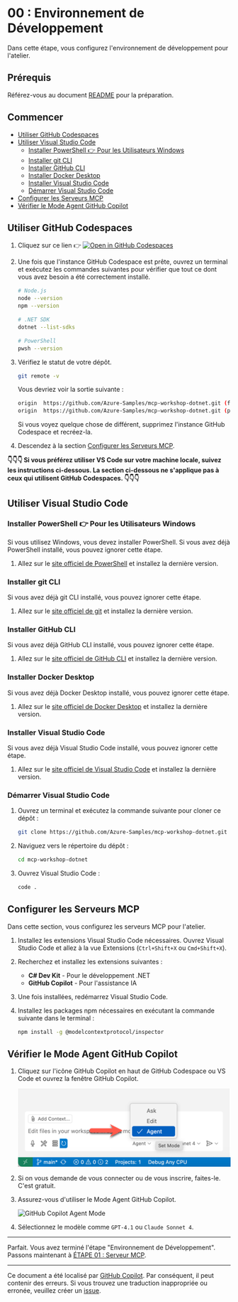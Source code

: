 # 00 : Environnement de Développement

Dans cette étape, vous configurez l'environnement de développement pour l'atelier.

## Prérequis

Référez-vous au document [README](../README.md#prerequisites) pour la préparation.

## Commencer

- [Utiliser GitHub Codespaces](#utiliser-github-codespaces)
- [Utiliser Visual Studio Code](#utiliser-visual-studio-code)
  - [Installer PowerShell 👉 Pour les Utilisateurs Windows](#installer-powershell--pour-les-utilisateurs-windows)
  - [Installer git CLI](#installer-git-cli)
  - [Installer GitHub CLI](#installer-github-cli)
  - [Installer Docker Desktop](#installer-docker-desktop)
  - [Installer Visual Studio Code](#installer-visual-studio-code)
  - [Démarrer Visual Studio Code](#démarrer-visual-studio-code)
- [Configurer les Serveurs MCP](#configurer-les-serveurs-mcp)
- [Vérifier le Mode Agent GitHub Copilot](#vérifier-le-mode-agent-github-copilot)

## Utiliser GitHub Codespaces

1. Cliquez sur ce lien 👉 [![Open in GitHub Codespaces](https://github.com/codespaces/badge.svg)](https://codespaces.new/Azure-Samples/mcp-workshop-dotnet)

1. Une fois que l'instance GitHub Codespace est prête, ouvrez un terminal et exécutez les commandes suivantes pour vérifier que tout ce dont vous avez besoin a été correctement installé.

    ```bash
    # Node.js
    node --version
    npm --version
    ```

    ```bash
    # .NET SDK
    dotnet --list-sdks
    ```

    ```bash
    # PowerShell
    pwsh --version
    ```

1. Vérifiez le statut de votre dépôt.

    ```bash
    git remote -v
    ```

   Vous devriez voir la sortie suivante :

    ```bash
    origin  https://github.com/Azure-Samples/mcp-workshop-dotnet.git (fetch)
    origin  https://github.com/Azure-Samples/mcp-workshop-dotnet.git (push)
    ```

   Si vous voyez quelque chose de différent, supprimez l'instance GitHub Codespace et recréez-la.

1. Descendez à la section [Configurer les Serveurs MCP](#configurer-les-serveurs-mcp).

**👇👇👇 Si vous préférez utiliser VS Code sur votre machine locale, suivez les instructions ci-dessous. La section ci-dessous ne s'applique pas à ceux qui utilisent GitHub Codespaces. 👇👇👇**

## Utiliser Visual Studio Code

### Installer PowerShell 👉 Pour les Utilisateurs Windows

Si vous utilisez Windows, vous devez installer PowerShell. Si vous avez déjà PowerShell installé, vous pouvez ignorer cette étape.

1. Allez sur le [site officiel de PowerShell](https://docs.microsoft.com/powershell/scripting/install/installing-powershell) et installez la dernière version.

### Installer git CLI

Si vous avez déjà git CLI installé, vous pouvez ignorer cette étape.

1. Allez sur le [site officiel de git](https://git-scm.com/downloads) et installez la dernière version.

### Installer GitHub CLI

Si vous avez déjà GitHub CLI installé, vous pouvez ignorer cette étape.

1. Allez sur le [site officiel de GitHub CLI](https://cli.github.com/) et installez la dernière version.

### Installer Docker Desktop

Si vous avez déjà Docker Desktop installé, vous pouvez ignorer cette étape.

1. Allez sur le [site officiel de Docker Desktop](https://docs.docker.com/get-started/get-docker/) et installez la dernière version.

### Installer Visual Studio Code

Si vous avez déjà Visual Studio Code installé, vous pouvez ignorer cette étape.

1. Allez sur le [site officiel de Visual Studio Code](https://code.visualstudio.com/) et installez la dernière version.

### Démarrer Visual Studio Code

1. Ouvrez un terminal et exécutez la commande suivante pour cloner ce dépôt :

    ```bash
    git clone https://github.com/Azure-Samples/mcp-workshop-dotnet.git
    ```

1. Naviguez vers le répertoire du dépôt :

    ```bash
    cd mcp-workshop-dotnet
    ```

1. Ouvrez Visual Studio Code :

    ```bash
    code .
    ```

## Configurer les Serveurs MCP

Dans cette section, vous configurez les serveurs MCP pour l'atelier.

1. Installez les extensions Visual Studio Code nécessaires. Ouvrez Visual Studio Code et allez à la vue Extensions (`Ctrl+Shift+X` ou `Cmd+Shift+X`).

1. Recherchez et installez les extensions suivantes :
   - **C# Dev Kit** - Pour le développement .NET
   - **GitHub Copilot** - Pour l'assistance IA

1. Une fois installées, redémarrez Visual Studio Code.

1. Installez les packages npm nécessaires en exécutant la commande suivante dans le terminal :

    ```bash
    npm install -g @modelcontextprotocol/inspector
    ```

## Vérifier le Mode Agent GitHub Copilot

1. Cliquez sur l'icône GitHub Copilot en haut de GitHub Codespace ou VS Code et ouvrez la fenêtre GitHub Copilot.

   ![Open GitHub Copilot Chat](../../../docs/images/setup-02.png)

1. Si on vous demande de vous connecter ou de vous inscrire, faites-le. C'est gratuit.
1. Assurez-vous d'utiliser le Mode Agent GitHub Copilot.

   ![GitHub Copilot Agent Mode](../../../docs/images/setup-03.png)

1. Sélectionnez le modèle comme `GPT-4.1` ou `Claude Sonnet 4`.

---

Parfait. Vous avez terminé l'étape "Environnement de Développement". Passons maintenant à [ÉTAPE 01 : Serveur MCP](./01-mcp-server.md).

---

Ce document a été localisé par [GitHub Copilot](https://docs.github.com/copilot/about-github-copilot/what-is-github-copilot). Par conséquent, il peut contenir des erreurs. Si vous trouvez une traduction inappropriée ou erronée, veuillez créer un [issue](../../../issues).